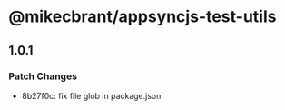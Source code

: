 # @mikecbrant/appsyncjs-test-utils

## 1.0.1

### Patch Changes

- 8b27f0c: fix file glob in package.json
